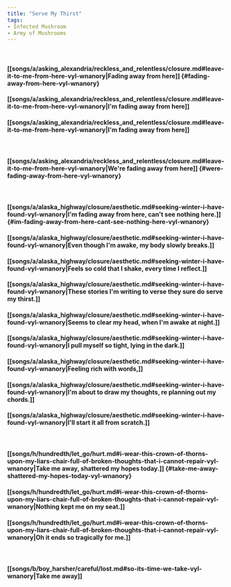 ```yaml
---
title: "Serve My Thirst"
tags:
- Infected Mushroom
- Army of Mushrooms
---
```

&nbsp;
#### [[songs/a/asking_alexandria/reckless_and_relentless/closure.md#leave-it-to-me-from-here-vyl-wnanory|Fading away from here]] {#fading-away-from-here-vyl-wnanory}
#### [[songs/a/asking_alexandria/reckless_and_relentless/closure.md#leave-it-to-me-from-here-vyl-wnanory|I'm fading away from here]]
#### [[songs/a/asking_alexandria/reckless_and_relentless/closure.md#leave-it-to-me-from-here-vyl-wnanory|I'm fading away from here]]
&nbsp;
#### [[songs/a/asking_alexandria/reckless_and_relentless/closure.md#leave-it-to-me-from-here-vyl-wnanory|We're fading away from here]] {#were-fading-away-from-here-vyl-wnanory}
&nbsp;
#### [[songs/a/alaska_highway/closure/aesthetic.md#seeking-winter-i-have-found-vyl-wnanory|I'm fading away from here, can't see nothing here.]] {#im-fading-away-from-here-cant-see-nothing-here-vyl-wnanory}
#### [[songs/a/alaska_highway/closure/aesthetic.md#seeking-winter-i-have-found-vyl-wnanory|Even though I'm awake, my body slowly breaks.]]
#### [[songs/a/alaska_highway/closure/aesthetic.md#seeking-winter-i-have-found-vyl-wnanory|Feels so cold that I shake, every time I reflect.]]
#### [[songs/a/alaska_highway/closure/aesthetic.md#seeking-winter-i-have-found-vyl-wnanory|These stories I'm writing to verse they sure do serve my thirst.]]
#### [[songs/a/alaska_highway/closure/aesthetic.md#seeking-winter-i-have-found-vyl-wnanory|Seems to clear my head, when I'm awake at night.]]
#### [[songs/a/alaska_highway/closure/aesthetic.md#seeking-winter-i-have-found-vyl-wnanory|I pull myself so tight, lying in the dark.]]
#### [[songs/a/alaska_highway/closure/aesthetic.md#seeking-winter-i-have-found-vyl-wnanory|Feeling rich with words,]]
#### [[songs/a/alaska_highway/closure/aesthetic.md#seeking-winter-i-have-found-vyl-wnanory|I'm about to draw my thoughts, re planning out my chords.]]
#### [[songs/a/alaska_highway/closure/aesthetic.md#seeking-winter-i-have-found-vyl-wnanory|I'll start it all from scratch.]]
&nbsp;
#### [[songs/h/hundredth/let_go/hurt.md#i-wear-this-crown-of-thorns-upon-my-liars-chair-full-of-broken-thoughts-that-i-cannot-repair-vyl-wnanory|Take me away, shattered my hopes today.]] {#take-me-away-shattered-my-hopes-today-vyl-wnanory}
#### [[songs/h/hundredth/let_go/hurt.md#i-wear-this-crown-of-thorns-upon-my-liars-chair-full-of-broken-thoughts-that-i-cannot-repair-vyl-wnanory|Nothing kept me on my seat.]]
#### [[songs/h/hundredth/let_go/hurt.md#i-wear-this-crown-of-thorns-upon-my-liars-chair-full-of-broken-thoughts-that-i-cannot-repair-vyl-wnanory|Oh it ends so tragically for me.]]
&nbsp;
#### [[songs/b/boy_harsher/careful/lost.md#so-its-time-we-take-vyl-wnanory|Take me away]]
